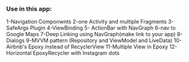 ### Use in this app:
1-Navigation Componwnts
2-one Activity and multiple Fragments
3- SafeArgs Plugin
4-ViewBinding 
5- ActionBar with NavGraph
6-nav to Google Maps
7-Deep Linking using NavGraph(make link to your app)
8-Dialogs
9-MVVM pattern (Repository and ViewModel and LiveData)
10-Airbnb's Epoxy instead of RecyclerView
11-Multiple View in Epoxy
12- Horizontal EpoxyRecycler with Instagram dots

